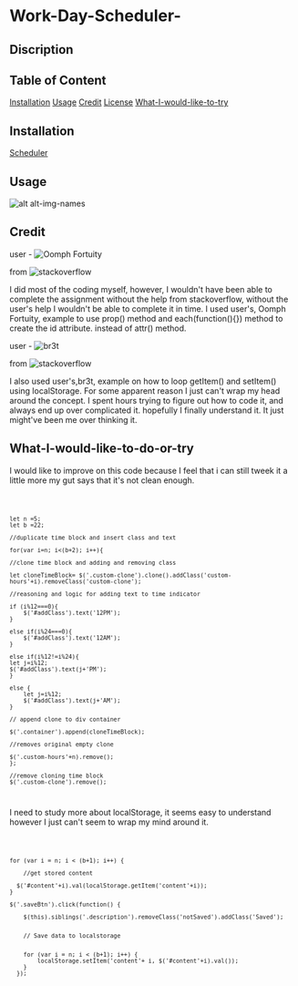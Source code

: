 # Work-Day-Scheduler-
## Discription


## Table of Content

[Installation](#installation)
[Usage](#usage)
[Credit](#credit)
[License](#license)
[What-I-would-like-to-try](#what-I-would-like-to-try)
## Installation

[Scheduler](https://stang91.github.io/Work-Day-Scheduler-/)
## Usage

![alt alt-img-names](websitelink)


## Credit
user - ![Oomph Fortuity](https://stackoverflow.com/users/1926762/oomph-fortuity)


from ![stackoverflow](https://stackoverflow.com/questions/25680333/how-to-add-ids-to-tr-using-loop-in-jquery
)


I did most of the coding myself, however, I wouldn't have been able to complete the assignment without the help from stackoverflow, without the user's help I wouldn't be able to complete it in time.  I used user's, Oomph Fortuity, example to use prop() method and each(function(){}) method to create the id attribute. instead of attr() method.


user - ![br3t](https://stackoverflow.com/users/1430631/br3t)


from ![stackoverflow](https://stackoverflow.com/questions/42963091/how-to-save-the-value-of-textarea-to-localstorage-then-display-it-in-the-same-te)


I also used user's,br3t, example on how to loop getItem() and setItem() using localStorage.  For some apparent reason I just can't wrap my head around the concept.  I spent hours trying to figure out how to code it, and always end up over complicated it. hopefully I finally understand it.  It just might've been me over thinking it.

## What-I-would-like-to-do-or-try
I would like to improve on this code because I feel that i can still tweek it a little more my gut says that it's not clean enough.



<code>

    let n =5;
    let b =22;

    //duplicate time block and insert class and text
    
    for(var i=n; i<(b+2); i++){  

    //clone time block and adding and removing class
    
    let cloneTimeBlock= $('.custom-clone').clone().addClass('custom-hours'+i).removeClass('custom-clone');

    //reasoning and logic for adding text to time indicator
    
    if (i%12===0){
        $('#addClass').text('12PM');
    }

    else if(i%24===0){
        $('#addClass').text('12AM');
    }

    else if(i%12!=i%24){
    let j=i%12;
    $('#addClass').text(j+'PM');
    }

    else {
        let j=i%12;
        $('#addClass').text(j+'AM');
    }

    // append clone to div container

    $('.container').append(cloneTimeBlock);

    //removes original empty clone

    $('.custom-hours'+n).remove();
    };

    //remove cloning time block
    $('.custom-clone').remove();

</code>





I need to study more about localStorage, it seems easy to understand however I just can't seem to wrap my mind around it. 





<code>

    for (var i = n; i < (b+1); i++) {

        //get stored content 

      $('#content'+i).val(localStorage.getItem('content'+i));
    }

    $('.saveBtn').click(function() {

        $(this).siblings('.description').removeClass('notSaved').addClass('Saved');


        // Save data to localstorage


        for (var i = n; i < (b+1); i++) {
            localStorage.setItem('content'+ i, $('#content'+i).val());
        }
      });

</code>
